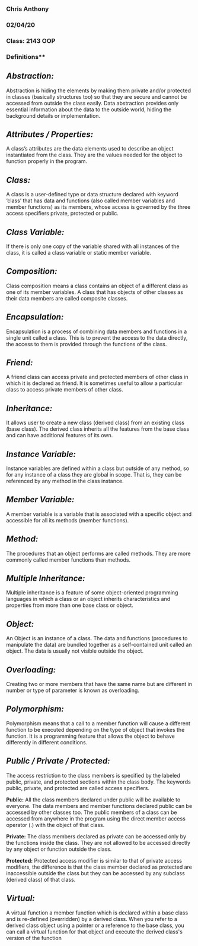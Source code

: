 ### **Chris Anthony**
### 02/04/20
### Class: 2143 OOP
### Definitions**

## *Abstraction:*

Abstraction is hiding the elements by making them private and/or protected in classes (basically structures too) so that they are secure and cannot be accessed from outside the class easily. Data abstraction provides only essential information about the data to the outside world, hiding the background details or implementation.

## *Attributes / Properties:*

A class’s attributes are the data elements used to describe an object instantiated from the class. They are the values needed for the object to function properly in the program.

## *Class:*

A class is a user-defined type or data structure declared with keyword ‘class’ that has data and functions (also called member variables and member functions) as its members, whose access is governed by the three access specifiers private, protected or public.

## *Class Variable:*

If there is only one copy of the variable shared with all instances of the class, it is called a class variable or static member variable. 

## *Composition:*

Class composition means a class contains an object of a different class as one of its member variables. A class that has objects of other classes as their data members are called composite classes.

## *Encapsulation:*

Encapsulation is a process of combining data members and functions in a single unit called a class. This is to prevent the access to the data directly, the access to them is provided through the functions of the class.

## *Friend:*

A friend class can access private and protected members of other class in which it is declared as friend. It is sometimes useful to allow a particular class to access private members of other class.

## *Inheritance:*

It allows user to create a new class (derived class) from an existing class (base class). The derived class inherits all the features from the base class and can have additional features of its own.

## *Instance Variable:*

Instance variables are defined within a class but outside of any method, so for any instance of a class they are global in scope. That is, they can be referenced by any method in the class instance.

## *Member Variable:*

A member variable is a variable that is associated with a specific object and accessible for all its methods (member functions).

## *Method:*

The procedures that an object performs are called methods. They are more commonly called member functions than methods.

## *Multiple Inheritance:*

Multiple inheritance is a feature of some object-oriented programming languages in which a class or an object inherits characteristics and properties from more than one base class or object. 

## *Object:*

An Object is an instance of a class. The data and functions (procedures to manipulate the data) are bundled together as a self-contained unit called an object. The data is usually not visible outside the object. 

## *Overloading:*

Creating two or more members that have the same name but are different in number or type of parameter is known as overloading.

## *Polymorphism:*

Polymorphism means that a call to a member function will cause a different function to be executed depending on the type of object that invokes the function. It is a programming feature that allows the object to behave differently in different conditions.  

## *Public / Private / Protected:*

The access restriction to the class members is specified by the labeled public, private, and protected sections within the class body. The keywords public, private, and protected are called access specifiers.

**Public:** All the class members declared under public will be available to everyone. The data members and member functions declared public can be accessed by other classes too. The public members of a class can be accessed from anywhere in the program using the direct member access operator (.) with the object of that class.

**Private:** The class members declared as private can be accessed only by the functions inside the class. They are not allowed to be accessed directly by any object or function outside the class. 

**Protected:** Protected access modifier is similar to that of private access modifiers, the difference is that the class member declared as protected are inaccessible outside the class but they can be accessed by any subclass (derived class) of that class.

## *Virtual:*

A virtual function a member function which is declared within a base class and is re-defined (overridden) by a derived class. When you refer to a derived class object using a pointer or a reference to the base class, you can call a virtual function for that object and execute the derived class's version of the function


